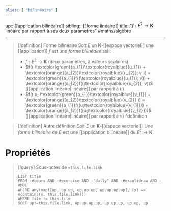 ```yaml
---
alias: [ "bilinéaire" ]
---
```

up:: [[application bilinéaire]]
sibling:: [[forme linéaire]] 
title::"$f: E^{2} \to \mathbf{K}$ linéaire par rapport à ses deux paramètres"
#maths/algèbre

---
> [!definition] Forme bilinéaire
> Soit $E$ un $\mathbf{K}$-[[espace vectoriel]]
> une [[application]] $f$ est une _forme bilinéaire_ ssi :
>  - $f: E^{2} \to \mathbf{K}$ (deux paramètres, à valeurs scalaires)
>  - $f(( \textcolor{green}{a_{1}}\textcolor{royalblue}{u_{1}} + \textcolor{orange}{a_{2}}\textcolor{royalblue}{u_{2}}; v )) = \textcolor{green}{a_{1}}f((\textcolor{royalblue}{u_{1}}; v)) + \textcolor{orange}{a_{2}}f((\textcolor{royalblue}{u_{2}}; v))$ ([[application linéaire|linéaire]] par rapport à $u$)
>  - $f(( u; \textcolor{green}{a_{1}}\textcolor{royalblue}{v_{1}} + \textcolor{orange}{a_{2}}\textcolor{royalblue}{v_{2}} )) = \textcolor{green}{a_{1}}f((u;\textcolor{royalblue}{v_{1}})) + \textcolor{orange}{a_{2}}f((u;\textcolor{royalblue}{v_{2}}))$ ([[application linéaire|linéaire]] par rapport à $v$)
^definition

> [!definition] Autre définition
> Soit $E$ un $\mathbf{K}$-[[espace vectoriel]]
> Une *forme bilinéaire* de $E$ est une [[application bilinéaire]] de $E^{2} \to \mathbf{K}$


# Propriétés

> [!query] Sous-notes de `=this.file.link`
> ```dataview
> LIST title
> FROM -#cours AND -#exercice AND -"daily" AND -#excalidraw AND -#MOC
> WHERE any(map([up, up.up, up.up.up, up.up.up.up], (x) => econtains(x, this.file.link)))
> WHERE file != this.file
> SORT up!=this.file.link, up.up.up.up, up.up.up, up.up, up
> ```

